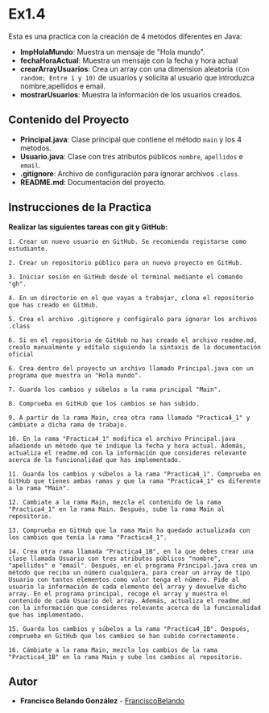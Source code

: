 # Ex1.4

Esta es una practica con la creación de 4 metodos diferentes en Java:

- **ImpHolaMundo**: Muestra un mensaje de "Hola mundo".
- **fechaHoraActual**: Muestra un mensaje con la fecha y hora actual
- **crearArrayUsuarios**: Crea un array con una dimension aleatoria `(Con random; Entre 1 y 10)` de usuarios y solicita al usuario que introduzca nombre,apellidos e email.
- **mostrarUsuarios**: Muestra la información de los usuarios creados.

## Contenido del Proyecto

- **Principal.java**: Clase principal que contiene el método `main` y los 4 metodos.
- **Usuario.java**: Clase con tres atributos públicos `nombre`, `apellidos` e `email`.
- **.gitignore**: Archivo de configuración para ignorar archivos `.class`.
- **README.md**: Documentación del proyecto.

## Instrucciones de la Practica

**Realizar las siguientes tareas con git y GitHub:**

```
1. Crear un nuevo usuario en GitHub. Se recomienda registarse como estudiante.

2. Crear un repositorio público para un nuevo proyecto en GitHub.

3. Iniciar sesión en GitHub desde el terminal mediante el comando "gh".

4. En un directorio en el que vayas a trabajar, clona el repositorio que has creado en GitHub.

5. Crea el archivo .gitignore y configúralo para ignorar los archivos .class

6. Si en el repositorio de GitHub no has creado el archivo readme.md, crealo manualmente y edítalo siguiendo la sintaxis de la documentación oficial

6. Crea dentro del proyecto un archivo llamado Principal.java con un programa que muestra un "Hola mundo".

7. Guarda los cambios y súbelos a la rama principal "Main".

8. Comprueba en GitHub que los cambios se han subido.

9. A partir de la rama Main, crea otra rama llamada "Practica4_1" y cámbiate a dicha rama de trabajo.

10. En la rama "Practica4_1" modifica el archivo Principal.java añadiendo un método que te indique la fecha y hora actual. Además, actualiza el readme.md con la información que consideres relevante acerca de la funcionalidad que has implementado.

11. Guarda los cambios y súbelos a la rama "Practica4_1". Comprueba en GitHub que tienes ambas ramas y que la rama "Practica4_1" es diferente a la rama "Main".

12. Cambiate a la rama Main, mezcla el contenido de la rama "Practica4_1" en la rama Main. Después, sube la rama Main al repositorio.

13. Comprueba en GitHub que la rama Main ha quedado actualizada con los cambios que tenía la rama "Practica4_1".

14. Crea otra rama llamada "Practica4_1B", en la que debes crear una clase llamada Usuario con tres atributos públicos "nombre", "apellidos" e "email". Después, en el programa Principal.java crea un método que reciba un número cualquiera, para crear un array de tipo Usuario con tantos elementos como valor tenga el número. Pide al usuario la información de cada elemento del array y devuelve dicho array. En el programa principal, recoge el array y muestra el contenido de cada Usuario del array. Además, actualiza el readme.md con la información que consideres relevante acerca de la funcionalidad que has implementado.

15. Guarda los cambios y súbelos a la rama "Practica4_1B". Después, comprueba en GitHub que los cambios se han subido correctamente.

16. Cámbiate a la rama Main, mezcla los cambios de la rama "Practica4_1B" en la rama Main y sube los cambios al repositorio.
```

## Autor

- **Francisco Belando González** - [FranciscoBelando](https://github.com/FranciscoBelando/)